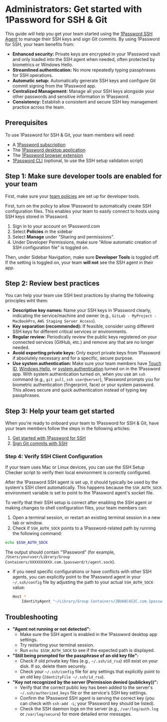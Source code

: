 # Administrators: Get started with 1Password for SSH & Git

This guide will help you get your team started using the [1Password SSH Agent](https://developer.1password.com/docs/ssh) to manage their SSH keys and sign Git commits. By using 1Password for SSH, your team benefits from:

- **Enhanced security:** Private keys are encrypted in your 1Password vault and only loaded into the SSH agent when needed, often protected by biometrics or Windows Hello.
- **Streamlined authentication:** No more repeatedly typing passphrases for SSH operations.
- **Automatic setup:** Automatically generate SSH keys and configure Git commit signing from the 1Password app.
- **Centralized Management:** Manage all your SSH keys alongside your other passwords and sensitive information in 1Password.
- **Consistency:** Establish a consistent and secure SSH key management practice across the team.

## Prerequisites

To use 1Password for SSH & Git, your team members will need:

- A [1Password subscription](https://start.1password.com/sign-up/plan)
- The [1Password desktop application](https://1password.com/downloads/)
- The [1Password browser extension](https://1password.com/downloads/browser-extension)
- [1Password CLI](https://developer.1password.com/docs/cli/get-started/) (optional, to use the SSH setup validation script)

## Step 1: Make sure developer tools are enabled for your team

First, make sure your [team policies](https://support.1password.com/team-policies/) are set up for developer tools.

First, turn on the policy to allow 1Password to automatically create SSH configuration files. This enables your team to easily connect to hosts using SSH keys stored in 1Password.

1. Sign in to your account on 1Password.com
2. Select **Policies** in the sidebar
3. Select **Manage** under "Sharing and permissions".
4. Under Developer Permissions, make sure "Allow automatic creation of SSH configuration file" is toggled on.

Then, under Sidebar Navigation, make sure **Developer Tools** is toggled off. If the setting is toggled on, your team **will not** see the SSH agent in their app.

## Step 2: Review best practices

You can help your team use SSH best practices by sharing the following principles wiht them:

- **Descriptive key names:** Name your SSH keys in 1Password clearly, indicating the service/machine and owner (e.g., `GitLab - MyProject - MacBookPro`, `AWS Staging Server Access`).
- **Key separation (recommended):** If feasible, consider using different SSH keys for different critical services or environments.
- **Regular review:** Periodically review the public keys registered on your connected services (GitHub, etc.) and remove any that are no longer needed.
- **Avoid exporting private keys:** Only export private keys from 1Password if absolutely necessary and for a specific, secure purpose.
- **Use system authentication:** Make sure your team members have [Touch ID](https://support.1password.com/touch-id-mac/), [Windows Hello](https://support.1password.com/windows-hello/), or [system authentication](https://support.1password.com/system-authentication-linux/) turned on in the 1Password app. With system authentication turned on, when you use an `ssh` command (e.g., `git pull`, `ssh user@server`), 1Password prompts you for biometric authentication (fingerprint, face) or your system password. This allows secure and quick authentication instead of typing key passphrases.

## Step 3: Help your team get started

When you're ready to onboard your team to 1Password for SSH & Git, have your team members follow the steps in the following articles:

1. [Get started with 1Password for SSH](https://developer.1password.com/docs/ssh/get-started)
3. [Sign Git commits with SSH](https://developer.1password.com/docs/ssh/git-commit-signing)

### Step 4: Verify SSH Client Configuration

If your team uses Mac or Linux devices, you can use the SSH Setup Checker script to verify their local environment is correctly configured.

After the 1Password SSH agent is set up, it should typically be used by the system's SSH client automatically. This happens because the `SSH_AUTH_SOCK` environment variable is set to point to the 1Password agent's socket file.

To verify that their SSH setup is correct after enabling the SSH agent or making changes to shell configuration files, your team members can:

1. Open a terminal session, or restart an existing terminal session in a new tab or window.
2. Check if `SSH_AUTH_SOCK` points to a 1Password-related path by running the following command:

  ```bash
  echo $SSH_AUTH_SOCK
  ```

  The output should contain "1Password" (for example, `/Users/youruser/Library/Group Containers/XXXXXXXXXX.com.1password/t/agent.sock`).

- If you need specific configurations or have conflicts with other SSH agents, you can explicitly point to the 1Password agent in your `~/.ssh/config` file by adjusting the path to your actual `SSH_AUTH_SOCK` value:

  ```bash
  Host *
      IdentityAgent "~/Library/Group Containers/2BUA8C4S2C.com.1password/t/agent.sock"
  ```

## Troubleshooting

- **"Agent not running or not detected":**
  - Make sure the SSH agent is enabled in the 1Password desktop app settings.
  - Try restarting your terminal session.
  - Run `echo $SSH_AUTH_SOCK` to see if the expected path is displayed.
- **"Still being prompted for the passphrase of an old key file":**
  - Check if old private key files (e.g., `~/.ssh/id_rsa`) still exist on your disk. If so, delete them securely.
  - Check your `~/.ssh/config` file for any settings that explicitly point to an old key (`IdentityFile ~/.ssh/id_rsa`).
- **"Key not recognized by the server (Permission denied (publickey))":**
  - Verify that the correct public key has been added to the server's `~/.ssh/authorized_keys` file or the service's SSH key settings.
  - Confirm the 1Password SSH agent is serving the correct key (you can check with `ssh-add -L`; your 1Password key should be listed).
  - Check the SSH daemon logs on the server (e.g., `/var/log/auth.log` or `/var/log/secure`) for more detailed error messages.

